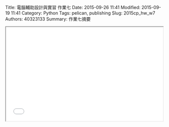 Title: 電腦輔助設計與實習 作業七
Date: 2015-09-26 11:41
Modified: 2015-09-19 11:41
Category: Python
Tags: pelican, publishing
Slug: 2015cp_hw_w7
Authors: 40323133
Summary: 作業七摘要

<iframe src="40323156_cp_w7_p.html" width="500" height="300"></iframe>

